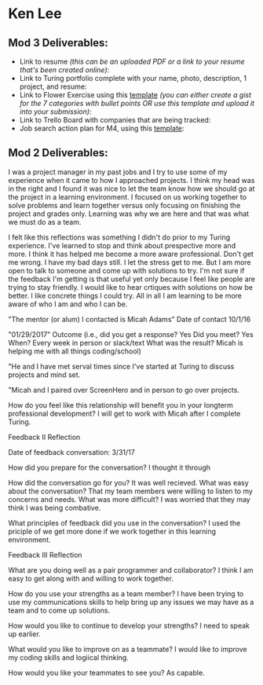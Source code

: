# Ken Lee

## Mod 3 Deliverables:

* Link to resume *(this can be an uploaded PDF or a link to your resume that's been created online)*: 
* Link to Turing portfolio complete with your name, photo, description, 1 project, and resume:
* Link to Flower Exercise using this [template](https://github.com/turingschool/career-development-curriculum/blob/master/files/Career%20Unit%20-%20The%20Flower%20Diagram.pdf) *(you can either create a gist for the 7 categories with bullet points OR use this template and upload it into your submission):*
* Link to Trello Board with companies that are being tracked: 
* Job search action plan for M4, using this [template](https://github.com/turingschool/career-development-curriculum/blob/master/module_three/mod_4_action_plan_template.md):

## Mod 2 Deliverables:
I was a project manager in my past jobs and I try to use some of my experience when it came to how I approached projects. I think my head was in the right and I found it was nice to let the team know how we should go at the project in a learning environment. I focused on us working together to solve problems and learn together versus only focusing on finishing the project and grades only. Learning was why we are here and that was what we must do as a team.

I felt like this reflections was something I didn't do prior to my Turing experience. I've learned to stop and think about prespective more and more. I think it has helped me become a more aware professional. Don't get me wrong. I have my bad days still. I let the stress get to me. But I am more open to talk to someone and come up with solutions to try. I'm not sure if the feedback I'm getting is that useful yet only because I feel like people are trying to stay friendly. I would like to hear crtiques with solutions on how be better. I like concrete things I could try. All in all I am learning to be more aware of who I am and who I can be.

"The mentor (or alum) I contacted is Micah Adams"
Date of contact 10/1/16

"01/29/2017"
Outcome (i.e., did you get a response? Yes Did you meet? Yes When? Every week in person or slack/text What was the result? Micah is helping me with all things coding/school)

"He and I have met serval times since I've started at Turing to discuss projects and mind set.

"Micah and I paired over ScreenHero and in person to go over projects.

How do you feel like this relationship will benefit you in your longterm professional development? I will get to work with Micah after I complete Turing.

Feedback II Reflection

Date of feedback conversation: 3/31/17

How did you prepare for the conversation? I thought it through

How did the conversation go for you? It was well recieved. What was easy about the conversation? That my team members were willing to listen to my concerns and needs. What was more difficult? I was worried that they may think I was being combative.

What principles of feedback did you use in the conversation? I used the priciple of we get more done if we work together in this learning environment.

Feedback III Reflection

What are you doing well as a pair programmer and collaborator? I think I am easy to get along with and willing to work together.

How do you use your strengths as a team member? I have been trying to use my communications skills to help bring up any issues we may have as a team and to come up solutions.

How would you like to continue to develop your strengths? I need to speak up earlier.

What would you like to improve on as a teammate? I would like to improve my coding skills and logiical thinking.

How would you like your teammates to see you? As capable.

